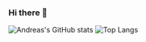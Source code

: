 ### Hi there 👋

<!--
**andreas-gross/andreas-gross** is a ✨ _special_ ✨ repository because its `README.md` (this file) appears on your GitHub profile.

Here are some ideas to get you started:

- 🔭 I’m currently working on ...
- 🌱 I’m currently learning ...
- 👯 I’m looking to collaborate on ...
- 🤔 I’m looking for help with ...
- 💬 Ask me about ...
- 📫 How to reach me: ...
- 😄 Pronouns: ...
- ⚡ Fun fact: ...
-->

![Andreas's GitHub stats](https://github-readme-stats.vercel.app/api?username=andreas-gross&count_private=true&include_all_commits=true&show_icons=true&theme=nord)
![Top Langs](https://github-readme-stats.vercel.app/api/top-langs/?username=andreas-gross&layout=compact&theme=nord)
